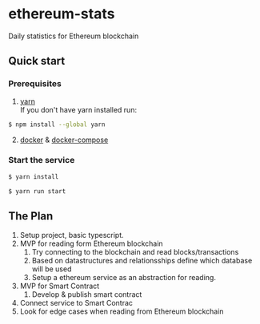 # ethereum-stats

Daily statistics for Ethereum blockchain

## Quick start

### Prerequisites

1. [yarn](https://yarnpkg.com/)  
   If you don't have yarn installed run:

```bash
$ npm install --global yarn
```

2. [docker](https://docs.docker.com/engine/install/#server) & [docker-compose](https://docs.docker.com/compose/install/)

### Start the service

```bash
$ yarn install
```

```bash
$ yarn run start
```

## The Plan

1. Setup project, basic typescript.
2. MVP for reading form Ethereum blockchain
   1. Try connecting to the blockchain and read blocks/transactions
   2. Based on datastructures and relationsships define which database will be used
   3. Setup a ethereum service as an abstraction for reading.
3. MVP for Smart Contract
   1. Develop & publish smart contract
4. Connect service to Smart Contrac
5. Look for edge cases when reading from Ethereum blockchain
